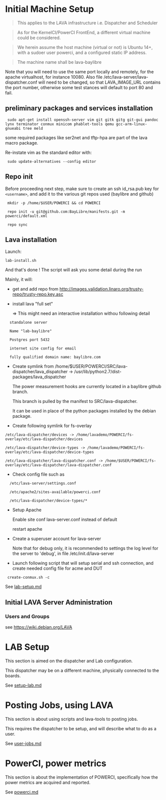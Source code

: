 # Initial Machine Setup #

> This applies to the LAVA infrastructure i.e. Dispatcher and Scheduler

> As for the KernelCI/PowerCI FrontEnd, a different virtual machine could be considered.

> We herein assume the host machine (virtual or not) is Ubuntu 14+, with a sudoer user powerci, and a configured static IP address.

> The machine name shall be lava-baylibre

Note that you will need to use the same port locally and remotely, for the apache virtualhost, for instance
10080. Also file /etc/lava-server/lava-dispatcher.conf will need to be changed, so that LAVA_IMAGE_URL contains the port number,
otherwise some test stances will default to port 80 and fail.


## preliminary packages and services installation ##

` sudo apt-get install openssh-server vim git gitk gitg git-gui pandoc lynx terminator conmux minicom phablet-tools qemu gcc-arm-linux-gnueabi tree meld`

some required packages like ser2net and tftp-hpa are part of
the lava macro package.

Re-instate vim as the standard editor with:

` sudo update-alternatives --config editor`


## Repo init ##

Before proceeding next step, make sure to create an ssh id_rsa.pub key for `<username>`, and add it to the various git repos used (baylibre and github)

` mkdir -p /home/$USER/POWERCI && cd POWERCI`

` repo init -u git@github.com:BayLibre/manifests.git -m powerci/default.xml`

` repo sync`

## Lava installation ##

Launch: 

`lab-install.sh` 

And that's done !
The script will ask you some detail during the run

Mainly, it will:
* get and add repo from http://images.validation.linaro.org/trusty-repo/trusty-repo.key.asc

* install lava "full set"

  => This might need an interactive installation withou following detail

`  standalone server`

`  Name "lab-baylibre"`

`  Postgres port 5432`

`  internet site config for email`

`  fully qualified domain name: baylibre.com`

* Create symlink from /home/$USER/POWERCI/SRC/lava-dispatcher/lava_dispatcher -> /usr/lib/python2.7/dist-packages/lava_dispatcher

  The power measurement hooks are currently located in a baylibre github branch.

  This branch is pulled by the manifest to SRC/lava-dispatcher. 

  It can be used in place of the python packages installed by the debian package.

* Create following symlink for fs-overlay

`/etc/lava-dispatcher/devices -> /home/lavademo/POWERCI/fs-overlay/etc/lava-dispatcher/devices`

`/etc/lava-dispatcher/device-types -> /home/lavademo/POWERCI/fs-overlay/etc/lava-dispatcher/device-types`

`/etc/lava-dispatcher/lava-dispatcher.conf -> /home/$USER/POWERCI/fs-overlay/etc/lava-dispatcher/lava-dispatcher.conf`

* Check config file such as

`  /etc/lava-server/settings.conf`

`  /etc/apache2/sites-available/powerci.conf`

`  /etc/lava-dispatcher/device-types/*`

* Setup Apache

  Enable site conf lava-server.conf instead of default

  restart apache

* Create a superuser account for lava-server

  Note that for debug only, it is recommended to settings the log level for the server
to 'debug', in file /etc/init.d/lava-server

* Launch following script that will setup serial and ssh connection, and create needed config file for acme and DUT

` create-conmux.sh -c`

  See [lab-setup.md](../scripts/lab-setup/lab-setup.md)


## Initial LAVA Server Administration ##


### Users and Groups ###

see <https://wiki.debian.org/LAVA>

# LAB Setup #

 This section is aimed on the dispatcher and Lab configuration.
 
 This dispatcher may be on a different machine, physically connected to the boards.

 See [setup-lab.md](setup-lab.md)

# Posting Jobs, using LAVA #

 This section is about using scripts and lava-tools to posting jobs.

 This requires the dispatcher to be setup, and will describe what to do as a user.

 See [user-jobs.md](user-jobs.md)

# PowerCI, power metrics #

This section is about the implementation of POWERCI, specifically
how the power metrics are acquired and reported.

See [powerci.md](powerci.md)

